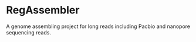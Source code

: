 # RegAssembler
A genome assembling project for long reads including Pacbio and nanopore sequencing reads.

